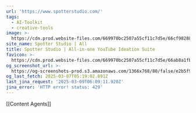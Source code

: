 ```yaml
---
url: 'https://www.spotterstudio.com/'
tags:
  - AI-Toolkit
  - creative-tools
image: >-
  https://cdn.prod.website-files.com/669970bc2507a55cf11c7d5e/66cf98288874e4463ad16e65_spotter-studio-img.png
site_name: Spotter Studio | All
title: Spotter Studio | All-in-one YouTube Ideation Suite
favicon: >-
  https://cdn.prod.website-files.com/669970bc2507a55cf11c7d5e/66ab8a1fb1434ac19b09753b_spotter-studio-icon-32x32.png
og_screenshot_url: >-
  https://og-screenshots-prod.s3.amazonaws.com/1366x768/80/false/e2b5f9e76d2b3da32ce84112d40beb0858f9089bebe6bc88ce9b7bbe1911f582.jpeg
og_last_fetch: 2025-03-07T05:19:02.891Z
last_jina_request: '2025-03-09T06:09:11.920Z'
jina_error: 'HTTP error! status: 429'
---
```

[[Content Agents]]
